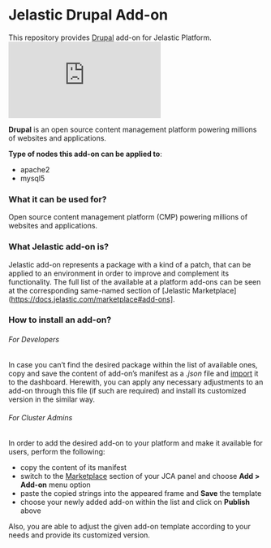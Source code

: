 # Jelastic Drupal Add-on

This repository provides [Drupal](http://drupal.org/) add-on for Jelastic Platform.
[![GET IT HOSTED](https://download.jelastic.com/public.php?service=files&t=58075e095dc6fc08c95e55531e17a0f0&download)](http://go.jelastic.com/test?hoster-select=1&theme=modern&app=https://raw.githubusercontent.com/JelasticJPS/Drupal/master/Drupal-7.41.json)

**Drupal** is an open source content management platform powering millions of websites and applications.

**Type of nodes this add-on can be applied to**: 
  - apache2
  - mysql5

### What it can be used for? 
Open source content management platform (CMP) powering millions of websites and applications.



### What Jelastic add-on is?

Jelastic add-on represents a package with a kind of a patch, that can be applied to an environment in order to improve and complement its functionality. The full list of the available at a platform add-ons can be seen at the corresponding same-named section of [Jelastic Marketplace](https://docs.jelastic.com/marketplace#add-ons].

### How to install an add-on?
###### For Developers

In case you can’t find the desired package within the list of available ones, copy and save the content of add-on’s manifest as a *.json* file and [import](https://docs.jelastic.com/environment-export-import#import) it to the dashboard. Herewith, you can apply any necessary adjustments to an add-on through this file (if such are required) and install its customized version in the similar way.

###### For Cluster Admins

In order to add the desired add-on to your platform and make it available for users, perform the following:
- copy the content of its manifest 
- switch to the [Marketplace](http://ops-docs.jelastic.com/marketplace-46) section of your JCA panel and choose **Add > Add-on** menu option
- paste the copied strings into the appeared frame and **Save** the template
- choose your newly added add-on within the list and click on **Publish** above

Also, you are able to adjust the given add-on template according to your needs and provide its customized version.


